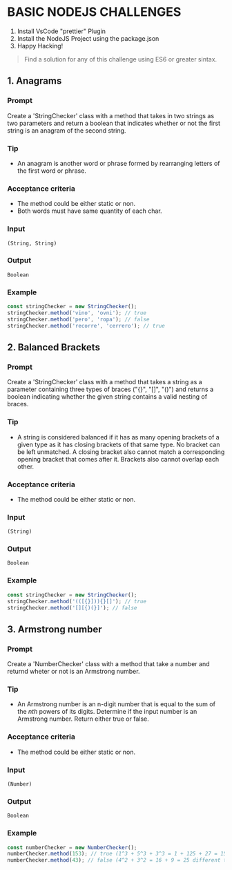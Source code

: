 # BASIC NODEJS CHALLENGES

1. Install VsCode "prettier" Plugin 
2. Install the NodeJS Project using the package.json 
3. Happy Hacking!

> Find a solution for any of this challenge using ES6 or greater sintax.


## 1. Anagrams

### Prompt

Create a 'StringChecker' class with a method that takes in two strings as two parameters and return a boolean that indicates whether or not the first string is an anagram of the second string.

### Tip
- An anagram is another word or phrase formed by rearranging letters of the first word or phrase.

### Acceptance criteria
- The method could be either static or non.
- Both words must have same quantity of each char.

### Input

```
(String, String)
```

### Output
```
Boolean
```

### Example
```javascript
const stringChecker = new StringChecker();
stringChecker.method('vino', 'ovni'); // true
stringChecker.method('pero', 'ropa'); // false
stringChecker.method('recorre', 'cerrero'); // true
```


## 2. Balanced Brackets

### Prompt
Create a 'StringChecker' class with a method that takes a string as a parameter containing three types of braces ("{}", "[]", "()") and returns a boolean indicating whether the given string contains a valid nesting of braces.

### Tip
- A string is considered balanced if it has as many opening brackets of a given type as it has closing brackets of that same type. No bracket can be left unmatched. A closing bracket also cannot match a corresponding opening bracket that comes after it. Brackets also cannot overlap each other.

### Acceptance criteria
- The method could be either static or non.

### Input
```
(String)
```

### Output
```
Boolean
```

### Example
```javascript
const stringChecker = new StringChecker();
stringChecker.method('(([{}])){}[]'); // true
stringChecker.method('[][{)(}]'); // false
```


## 3. Armstrong number

### Prompt
Create a 'NumberChecker' class with a method that take a number and returnd wheter or not is an Armstrong number.

### Tip
- An Armstrong number is an n-digit number that is equal to the sum of the *nth* powers of its digits. Determine if the input number is an Armstrong number. Return either true or false.

### Acceptance criteria
- The method could be either static or non.

### Input
```
(Number)
```

### Output
```
Boolean
```

### Example
```javascript
const numberChecker = new NumberChecker();
numberChecker.method(153); // true (1^3 + 5^3 + 3^3 = 1 + 125 + 27 = 153 equal to 153)
numberChecker.method(43); // false (4^2 + 3^2 = 16 + 9 = 25 different to 43)
```